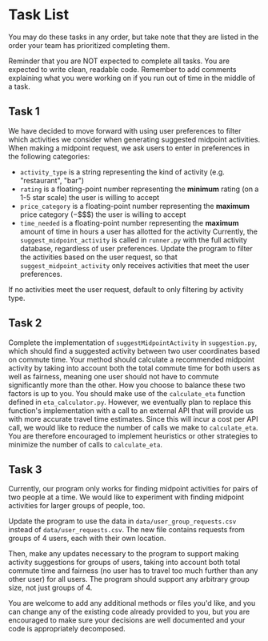 # Task List

You may do these tasks in any order, but take note that they are listed in the order your team has prioritized completing them.

Reminder that you are NOT expected to complete all tasks. You are expected to write clean, readable code. Remember to add comments explaining what you were working on if you run out of time in the middle of a task.


## Task 1

We have decided to move forward with using user preferences to filter which activities we consider when generating suggested midpoint activities. When making a midpoint request, we ask users to enter in preferences in the following categories:

- `activity_type` is a string representing the kind of activity (e.g. "restaurant", "bar")
- `rating` is a floating-point number representing the **minimum** rating (on a 1-5 star scale) the user is willing to accept
- `price_category` is a floating-point number representing the **maximum** price category ($-$$$$) the user is willing to accept
- `time_needed` is a floating-point number representing the **maximum** amount of time in hours a user has allotted for the activity
Currently, the `suggest_midpoint_activity` is called in `runner.py` with the full activity database, regardless of user preferences. Update the program to filter the activities based on the user request, so that `suggest_midpoint_activity` only receives activities that meet the user preferences.

If no activities meet the user request, default to only filtering by activity type.


## Task 2

Complete the implementation of `suggestMidpointActivity` in `suggestion.py`, which should find a suggested activity between two user coordinates based on commute time.
Your method should calculate a recommended midpoint activity by taking into account both the total commute time for both users as well as fairness, meaning one user should not have to commute significantly more than the other. How you choose to balance these two factors is up to you.
You should make use of the `calculate_eta` function defined in `eta_calculator.py`. However, we eventually plan to replace this function's implementation with a call to an external API that will provide us with more accurate travel time estimates. Since this will incur a cost per API call, we would like to reduce the number of calls we make to `calculate_eta`. You are therefore encouraged to implement heuristics or other strategies to minimize the number of calls to `calculate_eta`.


## Task 3

Currently, our program only works for finding midpoint activities for pairs of two people at a time. We would like to experiment with finding midpoint activities for larger groups of people, too.

Update the program to use the data in `data/user_group_requests.csv` instead of `data/user_requests.csv`. The new file contains requests from groups of 4 users, each with their own location.

Then, make any updates necessary to the program to support making activity suggestions for groups of users, taking into account both total commute time and fairness (no user has to travel too much further than any other user) for all users. The program should support any arbitrary group size, not just groups of 4.

You are welcome to add any additional methods or files you'd like, and you can change any of the existing code already provided to you, but you are encouraged to make sure your decisions are well documented and your code is appropriately decomposed.

